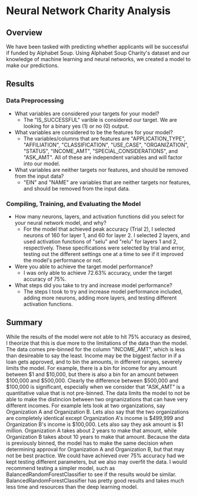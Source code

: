 # Neural Network Charity Analysis

## Overview
We have been tasked with predicting whether applicants will be successful if funded by Alphabet Soup. Using Alphabet Soup Charity's dataset and our knowledge of machine learning and neural networks, we created a model to make our predictions.

## Results


### Data Preprocessing
- What variables are considered your targets for your model?
  - The "IS_SUCCESSFUL" varible is considered our target. We are looking for a binary yes (1) or no (0) output.
- What variables are considered to be the features for your model?
  - The variables/columns that are features are "APPLICATION_TYPE", "AFFILIATION", "CLASSIFICATION", "USE_CASE", "ORGANIZATION", "STATUS", "INCOME_AMT", "SPECIAL_CONSIDERATIONS", and "ASK_AMT". All of these are independent variables and will factor into our model.
- What variables are neither targets nor features, and should be removed from the input data?
  - "EIN" and "NAME" are variables that are neither targets nor features, and should be removed from the input data.

### Compiling, Training, and Evaluating the Model
- How many neurons, layers, and activation functions did you select for your neural network model, and why?
  - For the model that achieved peak accuracy (Trial 2), I selected neurons of 160 for layer 1, and 60 for layer 2. I selected 2 layers, and used activation functions of "selu" and "relu" for layers 1 and 2, respectively. These specifications were selected by trial and error, testing out the different settings one at a time to see if it improved the model's performance or not.
- Were you able to achieve the target model performance?
  - I was only able to achieve 72.63% accuracy, under the target accuracy of 75%.
- What steps did you take to try and increase model performance?
  - The steps I took to try and increase model performance included, adding more neurons, adding more layers, and testing different activation functions.


## Summary
While the results of the model were not able to hit 75% accuracy as desired, I theorize that this is due more to the limitations of the data than the model. The data comes pre-binned for the column "INCOME_AMT", which is less than desireable to say the least. Income may be the biggest factor in if a loan gets approved, and to bin the amounts, in different ranges, severely limits the model. For example, there is a bin for income for any amount between $1 and $10,000, but there is also a bin for an amount between $100,000 and $500,000. Clearly the difference between $500,000 and $100,000 is significant, especially when we consider that "ASK_AMT" is a quantitative value that is not pre-binned. The data limits the model to not be able to make the distincion between two orgnanizations that can have very different incomes. For example lets look at two organizations, say Organization A and Organization B. Lets also say that the two organizations are completely identical except Organization A's income is $499,999 and Organization B's income is $100,000. Lets also say they ask amount is $1 million. Organization A takes about 2 years to make that amount, while Organization B takes about 10 years to make that amount. Because the data is previously binned, the model has to make the same decision when determining approval for Organization A and Organization B, but that may not be best practice. We could have achieved over 75% accuracy had we kept testing different parameters, but we also may overfit the data. I would recommend testing a simpler model, such as BalancedRandomForestClassifier to see if the results would be similar. BalancedRandomForestClassifier has pretty good results and takes much less time and resources than the deep learning model.
